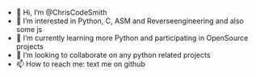 - 👋 Hi, I’m @ChrisCodeSmith
- 👀 I’m interested in Python, C, ASM and Reverseengineering and also some js
- 🌱 I’m currently learning more Python and participating in OpenSource projects
- 💞️ I’m looking to collaborate on any python related projects
- 📫 How to reach me: text me on github
